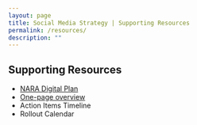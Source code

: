 ```yaml
---
layout: page
title: Social Media Strategy | Supporting Resources
permalink: /resources/
description: ""
---
```


## Supporting Resources

<ul>
  <li>
  <a href="../digitalplan/">NARA Digital Plan</a>
  </li>
  <li>
  <a href="../overview/">One-page overview</a>
  </li>
  <li>
  Action Items Timeline
  </li>
  <li>
  Rollout Calendar
  </li>
</ul>

